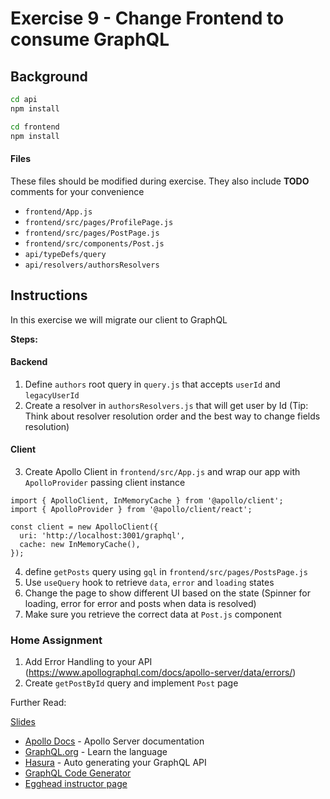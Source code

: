 # Exercise 9 - Change Frontend to consume GraphQL

## Background

```sh
cd api
npm install

cd frontend
npm install
```

#### Files

These files should be modified during exercise. They also include **TODO**
comments for your convenience

- `frontend/App.js`
- `frontend/src/pages/ProfilePage.js`
- `frontend/src/pages/PostPage.js`
- `frontend/src/components/Post.js`
- `api/typeDefs/query`
- `api/resolvers/authorsResolvers`

## Instructions

In this exercise we will migrate our client to GraphQL

**Steps:**

#### Backend

1. Define `authors` root query in `query.js` that accepts `userId` and
   `legacyUserId`
2. Create a resolver in `authorsResolvers.js` that will get user by Id (Tip:
   Think about resolver resolution order and the best way to change fields
   resolution)

#### Client

3. Create Apollo Client in `frontend/src/App.js` and wrap our app with
   `ApolloProvider` passing client instance

```
import { ApolloClient, InMemoryCache } from '@apollo/client';
import { ApolloProvider } from '@apollo/client/react';

const client = new ApolloClient({
  uri: 'http://localhost:3001/graphql',
  cache: new InMemoryCache(),
});
```

4. define `getPosts` query using `gql` in `frontend/src/pages/PostsPage.js`
5. Use `useQuery` hook to retrieve `data`, `error` and `loading` states
6. Change the page to show different UI based on the state (Spinner for loading,
   error for error and posts when data is resolved)
7. Make sure you retrieve the correct data at `Post.js` component

### Home Assignment

1. Add Error Handling to your API
   (https://www.apollographql.com/docs/apollo-server/data/errors/)
2. Create `getPostById` query and implement `Post` page

Further Read:

[Slides](https://slides.com/vladimirnovick/graphql-intro)

- [Apollo Docs](https://www.apollographql.com/docs) - Apollo Server
  documentation
- [GraphQL.org](https://graphql.org/learn) - Learn the language
- [Hasura](hasura.io) - Auto generating your GraphQL API
- [GraphQL Code Generator](https://www.graphql-code-generator.com/)
- [Egghead instructor page](https://egghead.io/q/resources-by-vladimir-novick)
